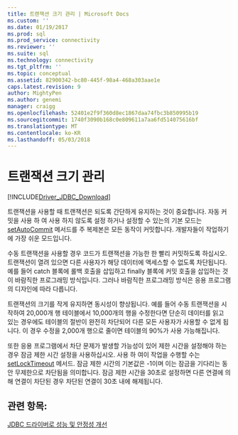 ```yaml
---
title: 트랜잭션 크기 관리 | Microsoft Docs
ms.custom: ''
ms.date: 01/19/2017
ms.prod: sql
ms.prod_service: connectivity
ms.reviewer: ''
ms.suite: sql
ms.technology: connectivity
ms.tgt_pltfrm: ''
ms.topic: conceptual
ms.assetid: 82900342-bc80-445f-98a4-468a303aae1e
caps.latest.revision: 9
author: MightyPen
ms.author: genemi
manager: craigg
ms.openlocfilehash: 52401e2f9f360d8ec1867daa74fbc3b850995b19
ms.sourcegitcommit: 1740f3090b168c0e809611a7aa6fd514075616bf
ms.translationtype: MT
ms.contentlocale: ko-KR
ms.lasthandoff: 05/03/2018
---
```

# <a name="managing-transaction-size"></a>트랜잭션 크기 관리
[!INCLUDE[Driver_JDBC_Download](../../includes/driver_jdbc_download.md)]

  트랜잭션을 사용할 때 트랜잭션은 되도록 간단하게 유지하는 것이 중요합니다. 자동 커밋을 사용 하 여 사용 하지 않도록 설정 하거나 설정할 수 있는의 기본 모드는 [setAutoCommit](../../connect/jdbc/reference/setautocommit-method-sqlserverconnection.md) 메서드를 주 복제본은 모든 동작이 커밋합니다. 개발자들이 작업하기에 가장 쉬운 모드입니다.  
  
 수동 트랜잭션을 사용할 경우 코드가 트랜잭션을 가능한 한 빨리 커밋하도록 하십시오. 트랜잭션이 열려 있으면 다른 사용자가 해당 데이터에 액세스할 수 없도록 차단됩니다. 예를 들어 catch 블록에 롤백 호출을 삽입하고 finally 블록에 커밋 호출을 삽입하는 것이 바람직한 프로그래밍 방식입니다. 그러나 바람직한 프로그래밍 방식은 응용 프로그램의 디자인에 따라 다릅니다.  
  
 트랜잭션의 크기를 작게 유지하면 동시성이 향상됩니다. 예를 들어 수동 트랜잭션을 시작하여 20,000개 행 테이블에서 10,000개의 행을 수정한다면 단순히 데이터를 읽고 있는 경우에도 테이블의 절반이 완전히 차단되어 다른 모든 사용자가 사용할 수 없게 됩니다. 이 경우 수정을 2,000개 행으로 줄이면 테이블의 90%가 사용 가능해집니다.  
  
 또한 응용 프로그램에서 차단 문제가 발생할 가능성이 있어 제한 시간을 설정해야 하는 경우 잠금 제한 시간 설정을 사용하십시오. 사용 하 여이 작업을 수행할 수는 [setLockTimeout](../../connect/jdbc/reference/setlocktimeout-method-sqlserverdatasource.md) 메서드. 잠금 제한 시간의 기본값은 -1이며 이는 잠금을 기다리는 동안 무제한으로 차단됨을 의미합니다. 잠금 제한 시간을 30초로 설정하면 다른 연결에 의해 연결이 차단된 경우 차단된 연결이 30초 내에 해제됩니다.  
  
## <a name="see-also"></a>관련 항목:  
 [JDBC 드라이버로 성능 및 안정성 개선](../../connect/jdbc/improving-performance-and-reliability-with-the-jdbc-driver.md)  
  
  
